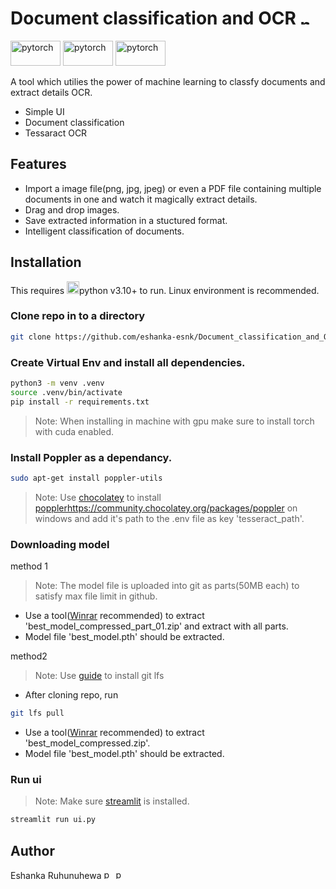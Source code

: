 # Document classification and OCR <a href="https://github.com/eshanka-esnk/Document_classification_and_OCR/" target="_blank" rel="noreferrer"> <img src="https://www.vectorlogo.zone/logos/github/github-tile.svg" alt="pytorch" width="15" height="15"/></a>

<a href="#" target="_blank" rel="noreferrer"> <img src="https://www.vectorlogo.zone/logos/python/python-ar21.svg" alt="pytorch" width="80" height="40"/></a>
<a href="https://pytorch.org/" target="_blank" rel="noreferrer"> <img src="https://www.vectorlogo.zone/logos/pytorch/pytorch-ar21.svg" alt="pytorch" width="80" height="40"/></a>
<a href="https://pytorch.org/" target="_blank" rel="noreferrer"> <img src="https://streamlit.io/images/brand/streamlit-logo-primary-colormark-lighttext.svg" alt="pytorch" width="80" height="40"/></a>

A tool which utilies the power of machine learning to classfy documents and extract details OCR.

- Simple UI
- Document classification
- Tessaract OCR

## Features

- Import a image file(png, jpg, jpeg) or even a PDF file containing multiple documents in one and watch it magically extract details.
- Drag and drop images.
- Save extracted information in a stuctured format.
- Intelligent classification of documents.

## Installation

This requires <a href="#" target="_blank" rel="noreferrer"> <img src="https://www.vectorlogo.zone/logos/python/python-icon.svg" alt="pytorch" width="20" height="20"/></a>python v3.10+ to run.
Linux environment is recommended.

### Clone repo in to a directory
```sh
git clone https://github.com/eshanka-esnk/Document_classification_and_OCR.git
```

### Create Virtual Env and install all dependencies.
```sh
python3 -m venv .venv
source .venv/bin/activate
pip install -r requirements.txt
```
> Note: When installing in machine with gpu make sure to install torch with cuda enabled.

### Install Poppler as a dependancy.
```sh
sudo apt-get install poppler-utils
```
> Note: Use [chocolatey](https://community.chocolatey.org/) to install [poppler](https://community.chocolatey.org/packages/poppler)https://community.chocolatey.org/packages/poppler on windows and add it's path to the .env file as key 'tesseract_path'.

### Downloading model

method 1
> Note: The model file is uploaded into git as parts(50MB each) to satisfy max file limit in github.
- Use a tool([Winrar](https://www.win-rar.com/) recommended) to extract 'best_model_compressed_part_01.zip' and extract with all parts.
- Model file 'best_model.pth' should be extracted.

method2
> Note: Use [guide](https://git-lfs.com/) to install git lfs
- After cloning repo, run
```sh
git lfs pull
```
- Use a tool([Winrar](https://www.win-rar.com/) recommended) to extract 'best_model_compressed.zip'.
- Model file 'best_model.pth' should be extracted.

### Run ui
> Note: Make sure [streamlit](https://streamlit.io/) is installed.
```sh
streamlit run ui.py
```

## Author

Eshanka Ruhunuhewa
<a href="https://www.linkedin.com/in/eshanka-ruhunuhewa/" target="_blank" rel="noreferrer"> <img src="https://www.vectorlogo.zone/logos/linkedin/linkedin-icon.svg" alt="pytorch" width="15" height="15"/></a>
<a href="https://github.com/eshanka-esnk/" target="_blank" rel="noreferrer"> <img src="https://www.vectorlogo.zone/logos/github/github-tile.svg" alt="pytorch" width="15" height="15"/></a>
